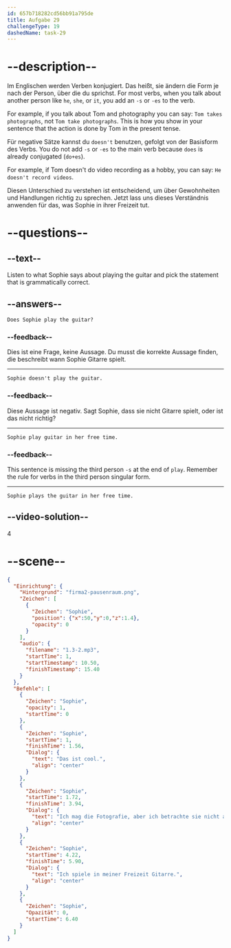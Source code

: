 ```yaml
---
id: 657b718282cd56bb91a795de
title: Aufgabe 29
challengeType: 19
dashedName: task-29
---
```


<!-- (audio) ​​Sophie: That's cool. I like it, but I don't think of it as a hobby. I play the guitar in my free time. -->

# --description--

Im Englischen werden Verben konjugiert. Das heißt, sie ändern die Form je nach der Person, über die du sprichst. For most verbs, when you talk about another person like `he`, `she`, or `it`, you add an `-s` or `-es` to the verb.

For example, if you talk about Tom and photography you can say: `Tom takes photographs`, not `Tom take photographs`. This is how you show in your sentence that the action is done by Tom in the present tense.

Für negative Sätze kannst du `doesn't` benutzen, gefolgt von der Basisform des Verbs. You do not add `-s` or `-es` to the main verb because `does` is already conjugated (`do+es`).

For example, if Tom doesn't do video recording as a hobby, you can say: `He doesn't record videos`.

Diesen Unterschied zu verstehen ist entscheidend, um über Gewohnheiten und Handlungen richtig zu sprechen. Jetzt lass uns dieses Verständnis anwenden für das, was Sophie in ihrer Freizeit tut.

# --questions--

## --text--

Listen to what Sophie says about playing the guitar and pick the statement that is grammatically correct.

## --answers--

`Does Sophie play the guitar?`

### --feedback--

Dies ist eine Frage, keine Aussage. Du musst die korrekte Aussage finden, die beschreibt wann Sophie Gitarre spielt.

---

`Sophie doesn't play the guitar.`

### --feedback--

Diese Aussage ist negativ. Sagt Sophie, dass sie nicht Gitarre spielt, oder ist das nicht richtig?

---

`Sophie play guitar in her free time.`

### --feedback--

This sentence is missing the third person `-s` at the end of `play`. Remember the rule for verbs in the third person singular form.

---

`Sophie plays the guitar in her free time.`

## --video-solution--

4

# --scene--

```json
{
  "Einrichtung": {
    "Hintergrund": "firma2-pausenraum.png",
    "Zeichen": [
      {
        "Zeichen": "Sophie",
        "position": {"x":50,"y":0,"z":1.4},
        "opacity": 0
      }
    ],
    "audio": {
      "filename": "1.3-2.mp3",
      "startTime": 1,
      "startTimestamp": 10.50,
      "finishTimestamp": 15.40
    }
  },
  "Befehle": [
    {
      "Zeichen": "Sophie",
      "opacity": 1,
      "startTime": 0
    },
    {
      "Zeichen": "Sophie",
      "startTime": 1,
      "finishTime": 1.56,
      "Dialog": {
        "text": "Das ist cool.",
        "align": "center"
      }
    },
    {
      "Zeichen": "Sophie",
      "startTime": 1.72,
      "finishTime": 3.94,
      "Dialog": {
        "text": "Ich mag die Fotografie, aber ich betrachte sie nicht als ein Hobby.",
        "align": "center"
      }
    },
    {
      "Zeichen": "Sophie",
      "startTime": 4.22,
      "finishTime": 5.90,
      "Dialog": {
        "text": "Ich spiele in meiner Freizeit Gitarre.",
        "align": "center"
      }
    },
    {
      "Zeichen": "Sophie",
      "Opazität": 0,
      "startTime": 6.40
    }
  ]
}
```
